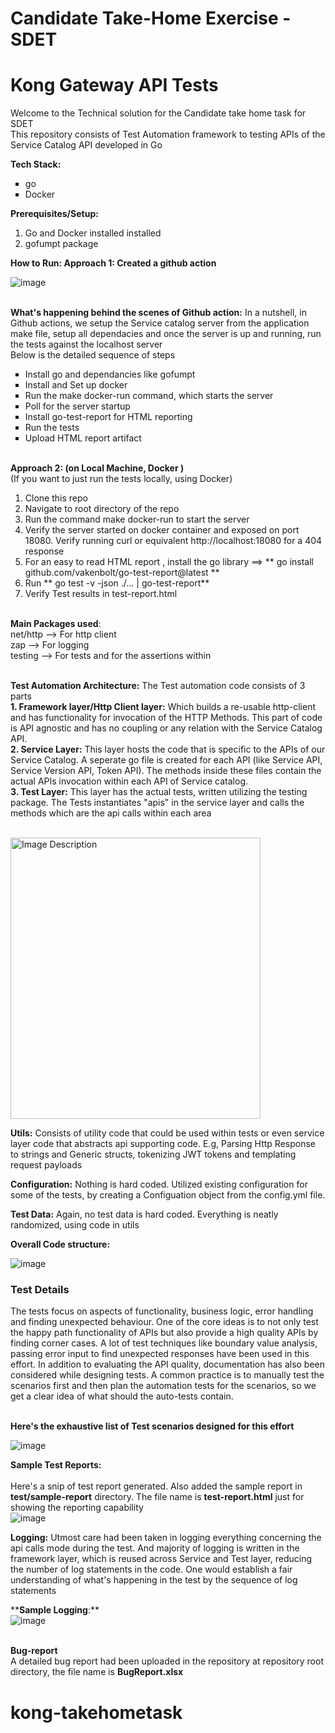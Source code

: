 # Candidate Take-Home Exercise - SDET
# Kong Gateway API Tests 
Welcome to the Technical solution for the Candidate take home task for SDET</br>
This repository consists of Test Automation framework to testing APIs of the Service Catalog API developed in Go

**Tech Stack:**</br>
<ul type="square">
<li>go</li>  
<li>Docker</li> 
</ul>

**Prerequisites/Setup:**
1. Go and Docker installed installed</br>
2. gofumpt package

**How to Run: 
Approach 1: Created a github action** </br>

![image](https://github.com/user-attachments/assets/ef69500e-4e4b-435a-8674-663a70d94c76)

</br>**What's happening behind the scenes of Github action:**
In a nutshell, in Github actions, we setup the Service catalog server from the application make file, setup all dependacies and once the server is up and running, run the tests against the localhost server
</br>Below is the detailed sequence of steps
<ul type="square">
<li>Install go and dependancies like gofumpt</li>  
<li>Install and Set up docker</li> 
<li>Run the make docker-run command, which starts the server</li> 
<li>Poll for the server startup</li> 
<li>Install go-test-report for HTML reporting</li>  
<li>Run the tests</li> 
<li>Upload HTML report artifact</li> 
</ul>

</br>**Approach 2: (on Local Machine, Docker )** </br>
(If you want to just run the tests locally, using Docker) </br>

1. Clone this repo </br>
2. Navigate to root directory of the repo </br>
3. Run the command make docker-run to start the server
4. Verify the server started on docker container and exposed on port 18080. Verify running curl or equivalent http://localhost:18080 for a 404 response
6. For an easy to read HTML report , install the go library ==> ** go install github.com/vakenbolt/go-test-report@latest **
6. Run ** go test -v -json ./... | go-test-report** </br>
5. Verify Test results in test-report.html </br>

 

</br>**Main Packages used**:</br>
net/http --> For http client</br>
zap --> For logging</br>
testing --> For tests and for the assertions within</br>


</br>**Test Automation Architecture:**
The Test automation code consists of 3 parts
</br>**1. Framework layer/Http Client layer:** Which builds a re-usable http-client and has functionality for invocation of the HTTP Methods. This part of code is API agnostic and has no coupling or any relation with the Service Catalog API.
</br>**2. Service Layer:** This layer hosts the code that is specific to the APIs of our Service Catalog. A seperate go file is created for each API (like Service API, Service Version API, Token API). The methods inside these files contain the actual APIs invocation within each API of Service catalog.
</br>**3. Test Layer:** This layer has the actual tests, written utilizing the testing package. The Tests instantiates "apis" in the service layer and calls the methods which are the api calls within each area
   
</br><img src="https://github.com/user-attachments/assets/5bc5de67-d519-41cd-b998-4d39a8d69f0c" alt="Image Description" width="400" height="450">

**Utils:**
Consists of utility code that could be used within tests or even service layer code that abstracts api supporting code. E.g, Parsing Http Response to strings and Generic structs, tokenizing JWT tokens and templating request payloads

**Configuration:**
Nothing is hard coded. Utilized existing configuration for some of the tests, by creating a Configuation object from the config.yml file. 

**Test Data:**
Again, no test data is hard coded. Everything is neatly randomized, using code in utils

**Overall Code structure:**

![image](https://github.com/user-attachments/assets/2d23de0f-64f6-423a-89e1-d6707e6658b8)



<h3>Test Details</h3>
The tests focus on aspects of functionality, business logic, error handling and finding unexpected behaviour. One of the core ideas is to not only test the happy path functionality of APIs but also provide a high quality APIs by finding corner cases.
A lot of test techniques like boundary value analysis, passing error input to find unexpected responses have been used in this effort. In addition to evaluating the API quality, documentation has also been considered while designing tests.
A common practice is to manually test the scenarios first and then plan the automation tests for the scenarios, so we get a clear idea of what should the auto-tests contain.</br>
</br> 

**Here's the exhaustive list of Test scenarios designed for this effort**
</br>

![image](https://github.com/user-attachments/assets/724c154f-a7bb-4eca-b001-01a6d21c67b0)




**Sample Test Reports:** </br>
</br> Here's a snip of test report generated. Also added the sample report in **test/sample-report** directory. The file name is **test-report.html** just for showing the reporting capability
</br>
![image](https://github.com/user-attachments/assets/a4260dbc-85a3-4dab-9d36-a92894c4ae45)


**Logging:**
Utmost care had been taken in logging everything concerning the api calls mode during the test. And majority of logging is written in the framework layer, which is reused across Service and Test layer, reducing the number of log statements in the code. One would establish a fair understanding of what's happening in the test by the sequence of log statements</br>

****Sample Logging**:**</br>
![image](https://github.com/user-attachments/assets/348b0d72-a29e-4952-928e-35b057c82941)


</br> **Bug-report** 
</br> A detailed bug report had been uploaded in the repository at repository root directory, the file name is **BugReport.xlsx**

# kong-takehometask
